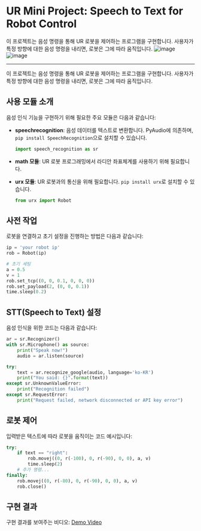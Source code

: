 # UR Mini Project: Speech to Text for Robot Control
이 프로젝트는 음성 명령을 통해 UR 로봇을 제어하는 프로그램을 구현합니다. 사용자가 특정 방향에 대한 음성 명령을 내리면, 로봇은 그에 따라 움직입니다.
![image](https://github.com/jiloKIm/-.-GitHub-README-.-UR-Mini-Project-Speech-to-Text-for-Robot-Control/assets/96615422/a1d91126-c755-4dc0-8a16-5f169a4037ea)
![image](https://github.com/jiloKIm/-.-GitHub-README-.-UR-Mini-Project-Speech-to-Text-for-Robot-Control/assets/96615422/c56844dc-a5ec-4cb8-a99c-5fbb7b71607c)

---



이 프로젝트는 음성 명령을 통해 UR 로봇을 제어하는 프로그램을 구현합니다. 사용자가 특정 방향에 대한 음성 명령을 내리면, 로봇은 그에 따라 움직입니다.

## 사용 모듈 소개

음성 인식 기능을 구현하기 위해 필요한 주요 모듈은 다음과 같습니다:

- **speechrecognition**: 음성 데이터를 텍스트로 변환합니다. PyAudio에 의존하며, `pip install SpeechRecognition`으로 설치할 수 있습니다.

    ```python
    import speech_recognition as sr
    ```

- **math 모듈**: UR 로봇 프로그래밍에서 라디안 좌표체계를 사용하기 위해 필요합니다.

- **urx 모듈**: UR 로봇과의 통신을 위해 필요합니다. `pip install urx`로 설치할 수 있습니다.

    ```python
    from urx import Robot
    ```

## 사전 작업

로봇을 연결하고 초기 설정을 진행하는 방법은 다음과 같습니다:

```python
ip = 'your robot ip'
rob = Robot(ip)

# 초기 세팅
a = 0.5
v = 1
rob.set_tcp((0, 0, 0.1, 0, 0, 0))
rob.set_payload(2, (0, 0, 0.1))
time.sleep(0.2)
```

## STT(Speech to Text) 설정

음성 인식을 위한 코드는 다음과 같습니다:

```python
ar = sr.Recognizer()
with sr.Microphone() as source:
    print("Speak now!")
    audio = ar.listen(source)

try:
    text = ar.recognize_google(audio, language='ko-KR')
    print("You said: {}".format(text))
except sr.UnknownValueError:
    print("Recognition failed")
except sr.RequestError:
    print("Request failed, network disconnected or API key error")
```

## 로봇 제어

입력받은 텍스트에 따라 로봇을 움직이는 코드 예시입니다:

```python
try:
    if text == "right":
        rob.movej((0, r(-100), 0, r(-90), 0, 0), a, v)
        time.sleep(2)
    # 추가 명령...
finally:
    rob.movej((0, r(-80), 0, r(-90), 0, 0), a, v)
    rob.close()
```

## 구현 결과

구현 결과를 보여주는 비디오: [Demo Video](https://youtu.be/lsvaCj_xDxI)

